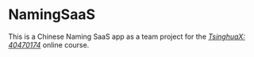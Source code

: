 # NamingSaaS

This is a Chinese Naming SaaS app as a team project for
the [*TsinghuaX: 40470174*](http://spoc.tsinghuax.org/courses/Tsinghua/40470174/Software_Engineering/info) online course.
